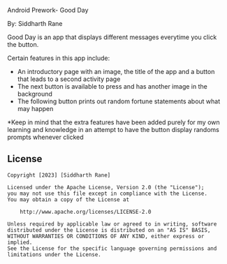 Android Prework- Good Day

By: Siddharth Rane

Good Day is an app that displays different messages everytime you click the button.

Certain features in this app include:
- An introductory page with an image, the title of the app and a button that leads to a second activity page
- The next button is available to press and has another image in the background
- The following button prints out random fortune statements about what may happen

*Keep in mind that the extra features have been added purely for my own learning and knowledge in an attempt to have the button display randoms prompts whenever clicked

## License

    Copyright [2023] [Siddharth Rane]

    Licensed under the Apache License, Version 2.0 (the "License");
    you may not use this file except in compliance with the License.
    You may obtain a copy of the License at

        http://www.apache.org/licenses/LICENSE-2.0

    Unless required by applicable law or agreed to in writing, software
    distributed under the License is distributed on an "AS IS" BASIS,
    WITHOUT WARRANTIES OR CONDITIONS OF ANY KIND, either express or implied.
    See the License for the specific language governing permissions and
    limitations under the License.
